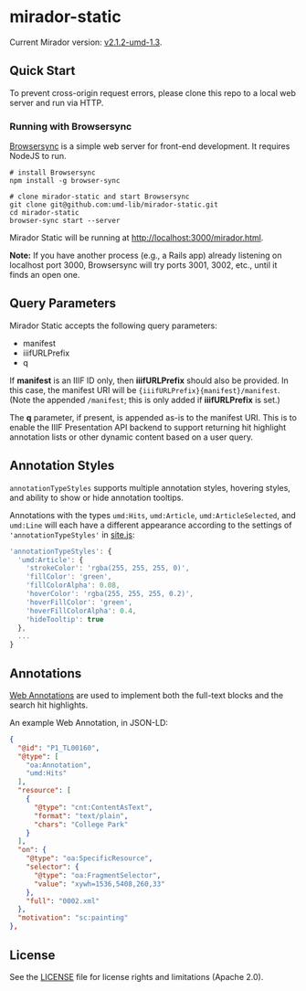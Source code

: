 # mirador-static

Current Mirador version: [v2.1.2-umd-1.3](https://github.com/umd-lib/mirador/releases/tag/v2.1.2-umd-1.3).

## Quick Start

To prevent cross-origin request errors, please clone this repo to a local web server and run via HTTP.

### Running with Browsersync

[Browsersync](https://www.browsersync.io/) is a simple web server for front-end development. It requires NodeJS to run.

```
# install Browsersync
npm install -g browser-sync

# clone mirador-static and start Browsersync
git clone git@github.com:umd-lib/mirador-static.git
cd mirador-static
browser-sync start --server
```

Mirador Static will be running at <http://localhost:3000/mirador.html>.

**Note:** If you have another process (e.g., a Rails app) already listening on localhost port 3000, Browsersync will try ports 3001, 3002, etc., until it finds an open one.

## Query Parameters

Mirador Static accepts the following query parameters:

* manifest
* iiifURLPrefix
* q

If **manifest** is an IIIF ID only, then **iiifURLPrefix** should also be provided. In this case, the manifest URI will be `{iiifURLPrefix}{manifest}/manifest`. (Note the appended `/manifest`; this is only added if **iiifURLPrefix** is set.)

The **q** parameter, if present, is appended as-is to the manifest URI. This is to enable the IIIF Presentation API backend to support returning hit highlight annotation lists or other dynamic content based on a user query.

## Annotation Styles

`annotationTypeStyles` supports multiple annotation styles, hovering styles, and ability to show or hide annotation tooltips.  

Annotations with the types `umd:Hits`, `umd:Article`, `umd:ArticleSelected`, and `umd:Line` will each have a different appearance according to the settings of `'annotationTypeStyles'` in [site.js](js/site.js):

```js
'annotationTypeStyles': {
  'umd:Article': {
    'strokeColor': 'rgba(255, 255, 255, 0)',
    'fillColor': 'green',
    'fillColorAlpha': 0.08,
    'hoverColor': 'rgba(255, 255, 255, 0.2)',
    'hoverFillColor': 'green',
    'hoverFillColorAlpha': 0.4,
    'hideTooltip': true
  },
  ...
}
```

## Annotations

[Web Annotations](https://www.w3.org/TR/annotation-model/) are used to implement both the full-text blocks and the search hit highlights.

An example Web Annotation, in JSON-LD:

```json
{
  "@id": "P1_TL00160",
  "@type": [
    "oa:Annotation",
    "umd:Hits"
  ],
  "resource": [
    {
      "@type": "cnt:ContentAsText",
      "format": "text/plain",
      "chars": "College Park"
    }
  ],
  "on": {
    "@type": "oa:SpecificResource",
    "selector": {
      "@type": "oa:FragmentSelector",
      "value": "xywh=1536,5408,260,33"
    },
    "full": "0002.xml"
  },
  "motivation": "sc:painting"
},
```

## License

See the [LICENSE](LICENSE.md) file for license rights and limitations (Apache 2.0).
